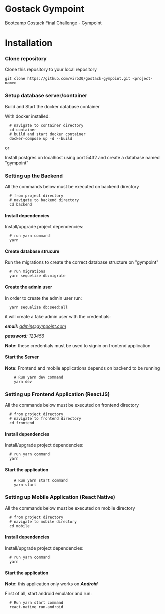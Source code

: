 # Gostack Gympoint
Bootcamp Gostack Final Challenge - Gympoint

# Installation

### Clone repository

Clone this repository to your local repository

```git clone https://github.com/virb30/gostack-gympoint.git <project-name>```

### Setup database server/container

Build and Start the docker database container

With docker installed:
```
  # navigate to container directory
  cd container
  # build and start docker container
  docker-compose up -d --build
```

or

Install postgres on localhost using port 5432 and create a database named "gympoint"


### Setting up the Backend

All the commands below must be executed on backend directory

```
  # from project directory
  # navigate to backend directory
  cd backend
```

#### Install dependencies

Install/upgrade project dependencies:

``` 
  # run yarn command
  yarn
```

#### Create database strucure

Run the migrations to create the correct database structure on "gympoint"

```
  # run migrations
  yarn sequelize db:migrate
```

#### Create the admin user

In order to create the admin user run:

```
  yarn sequelize db:seed:all
```

it will create a fake admin user with the credentials:

***email:** admin@gympoint.com*

***password:** 123456*

**Note:** these credentials must be used to signin on frontend application

#### Start the Server

**Note:** Frontend and mobile applications depends on backend to be running

``` 
    # Run yarn dev command
    yarn dev
```

### Setting up Frontend Application (ReactJS)

All the commands below must be executed on frontend directory

```
  # from project directory
  # navigate to frontend directory
  cd frontend
```

#### Install dependencies

Install/upgrade project dependencies:

``` 
  # run yarn command
  yarn
```

#### Start the application

``` 
    # Run yarn start command
    yarn start
```

### Setting up Mobile Application (React Native)

All the commands below must be executed on mobile directory

```
  # from project directory
  # navigate to mobile directory
  cd mobile
```

#### Install dependencies

Install/upgrade project dependencies:

``` 
  # run yarn command
  yarn
```

#### Start the application

**Note:** this application only works on ***Android***

First of all, start android emulator and run:

``` 
  # Run yarn start command
  react-native run-android
```